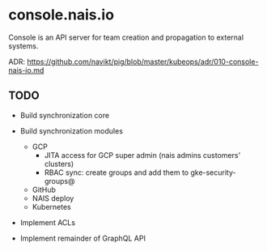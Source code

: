 # console.nais.io

Console is an API server for team creation and propagation to external systems.

ADR: https://github.com/navikt/pig/blob/master/kubeops/adr/010-console-nais-io.md

## TODO

* Build synchronization core

* Build synchronization modules
  * GCP
    * JITA access for GCP super admin (nais admins customers' clusters)
    * RBAC sync: create groups and add them to gke-security-groups@<domain>
  * GitHub
  * NAIS deploy
  * Kubernetes

* Implement ACLs

* Implement remainder of GraphQL API